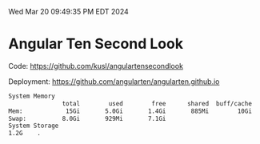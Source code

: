 Wed Mar 20 09:49:35 PM EDT 2024

# Angular Ten Second Look

Code: https://github.com/kusl/angulartensecondlook

Deployment: https://github.com/angularten/angularten.github.io

```bash
System Memory
               total        used        free      shared  buff/cache   available
Mem:            15Gi       5.0Gi       1.4Gi       885Mi        10Gi        10Gi
Swap:          8.0Gi       929Mi       7.1Gi
System Storage
1.2G	.
```
